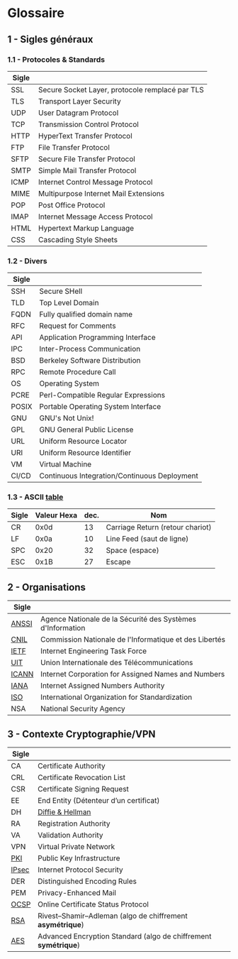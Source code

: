 # Glossaire

## 1 - Sigles généraux

### 1.1 - Protocoles & Standards

| Sigle |       |
|-------|-------|
| SSL   | Secure Socket Layer, protocole remplacé par TLS |
| TLS   | Transport Layer Security |
| UDP   | User Datagram Protocol |
| TCP   | Transmission Control Protocol |
| HTTP  | HyperText Transfer Protocol | 
| FTP   | File Transfer Protocol | 
| SFTP  | Secure File Transfer Protocol |
| SMTP  | Simple Mail Transfer Protocol | 
| ICMP  | Internet Control Message Protocol |
| MIME  | Multipurpose Internet Mail Extensions |
| POP   | Post Office Protocol |
| IMAP  | Internet Message Access Protocol |
| HTML  | Hypertext Markup Language |
| CSS   |  Cascading Style Sheets |


### 1.2 - Divers

| Sigle |       |
|-------|-------|
| SSH   | Secure SHell |
| TLD   | Top Level Domain |
| FQDN  | Fully qualified domain name |
| RFC   | Request for Comments |
| API   | Application Programming Interface |
| IPC   | Inter-Process Communication |
| BSD   | Berkeley Software Distribution |
| RPC   | Remote Procedure Call |
| OS    | Operating System |
| PCRE  | Perl-Compatible Regular Expressions |
| POSIX | Portable Operating System Interface |
| GNU   | GNU's Not Unix! |
| GPL   | GNU General Public License |
| URL   | Uniform Resource Locator |
| URI   | Uniform Resource Identifier |
| VM    | Virtual Machine |
| CI/CD | Continuous Integration/Continuous Deployment |


### 1.3 - ASCII [table](https://en.wikipedia.org/wiki/ASCII#/media/File:USASCII_code_chart.svg)

| Sigle | Valeur Hexa | dec. | Nom |
|-------|-------------|------|-----|
| CR    | 0x0d  | 13 | Carriage Return (retour chariot) | 
| LF    | 0x0a  | 10 | Line Feed  (saut de ligne) |
| SPC   | 0x20  | 32 | Space (espace) |
| ESC   | 0x1B  | 27 | Escape |
 
 
## 2 - Organisations

| Sigle |       |
|-------|-------|
| [ANSSI](https://fr.wikipedia.org/wiki/Agence_nationale_de_la_s%C3%A9curit%C3%A9_des_syst%C3%A8mes_d%27information) | Agence Nationale de la Sécurité des Systèmes d'Information |
| [CNIL](https://fr.wikipedia.org/wiki/Commission_nationale_de_l%27informatique_et_des_libert%C3%A9s)                | Commission Nationale de l'Informatique et des Libertés |
| [IETF](https://en.wikipedia.org/wiki/Internet_Engineering_Task_Force)        | Internet Engineering Task Force |
| [UIT](https://en.wikipedia.org/wiki/International_Telecommunication_Union)   | Union Internationale des Télécommunications |
| [ICANN](https://en.wikipedia.org/wiki/ICANN)                                 | Internet Corporation for Assigned Names and Numbers |
| [IANA](https://en.wikipedia.org/wiki/Internet_Assigned_Numbers_Authority)    | Internet Assigned Numbers Authority |
| [ISO](https://en.wikipedia.org/wiki/International_Organization_for_Standardization)  | International Organization for Standardization |
| NSA   | National Security Agency |


## 3 - Contexte Cryptographie/VPN

| Sigle |       |
|-------|-------|
| CA    | Certificate Authority |
| CRL   | Certificate Revocation List|
| CSR   | Certificate Signing Request |
| EE    | End Entity (Détenteur d’un certificat) |
| DH    | [Diffie & Hellman](https://en.wikipedia.org/wiki/Diffie%E2%80%93Hellman_key_exchange) |
| RA    | Registration Authority |
| VA    | Validation Authority |
| VPN   | Virtual Private Network |
| [PKI](https://en.wikipedia.org/wiki/Public_key_infrastructure) | Public Key Infrastructure |
| [IPsec](https://en.wikipedia.org/wiki/IPsec) | Internet Protocol Security |
| DER   | Distinguished Encoding Rules |
| PEM   | Privacy-Enhanced Mail |
| [OCSP](https://en.wikipedia.org/wiki/Online_Certificate_Status_Protocol)  | Online Certificate Status Protocol |
| [RSA](https://en.wikipedia.org/wiki/RSA_cryptosystem)   | Rivest–Shamir–Adleman (algo de chiffrement **asymétrique**) |
| [AES](https://en.wikipedia.org/wiki/Advanced_Encryption_Standard)   | Advanced Encryption Standard (algo de chiffrement **symétrique**) |


